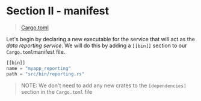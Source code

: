 # Section II - manifest

> [Cargo.toml](https://github.com/dsietz/daas-workshop/blob/master/rust-daas/Cargo.toml)

Let's begin by declaring a new executable for the service that will act as the _data reporting service_. We will do this by adding a `[[bin]]` section to our `Cargo.toml`manifest file.

```rust
[[bin]]
name = "myapp_reporting"
path = "src/bin/reporting.rs"
```

> NOTE: We don't need to add any new crates to the `[dependencies]` section in the `Cargo.toml` file

